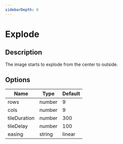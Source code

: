 ```yaml
---
sidebarDepth: 0
---
```


# Explode

## Description

The image starts to explode from the center to outside.

## Options

| Name | Type | Default |
|------|------|---------|
| rows | number | 9 |
| cols | number | 9 |
| tileDuration | number | 300 |
| tileDelay | number | 100 |
| easing | string | linear |
